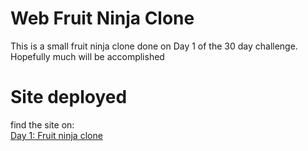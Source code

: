 # Web Fruit Ninja Clone 
This is a small fruit ninja clone done on Day 1 of the 30 day challenge. Hopefully much will be accomplished

# Site deployed 
find the site on:<br> 
[Day 1: Fruit ninja clone](https://quirky-feynman-b139e6.netlify.com)
